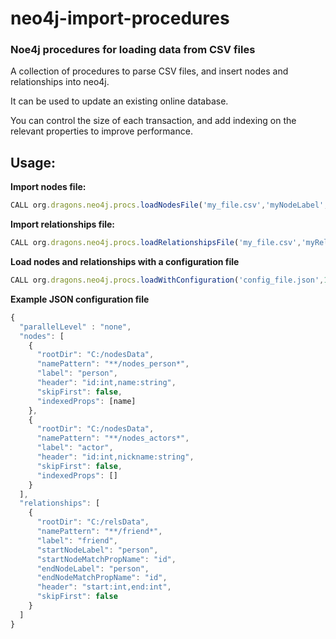# neo4j-import-procedures
### Noe4j procedures for loading data from CSV files

A collection of procedures to parse CSV files, and insert nodes and relationships into neo4j.

It can be used to update an existing online database.

You can control the size of each transaction, and add indexing on the relevant properties to improve performance.

## Usage:

**Import nodes file:**

```javascript
CALL org.dragons.neo4j.procs.loadNodesFile('my_file.csv','myNodeLabel','name1:type1,name2:type2',false,1000,[name1])
```

**Import relationships file:**

```javascript
CALL org.dragons.neo4j.procs.loadRelationshipsFile('my_file.csv','myRelLabel','startNodeLabel','endNodeLabel','startNodeProperty','endNodeProperty','start:int,end:string,name1:type1,name2:type2',false,1000)
```

**Load nodes and relationships with a configuration file**

```javascript
CALL org.dragons.neo4j.procs.loadWithConfiguration('config_file.json',10000)
```

**Example JSON configuration file**

```javascript
{
  "parallelLevel" : "none",
  "nodes": [
    {
      "rootDir": "C:/nodesData",
      "namePattern": "**/nodes_person*",
      "label": "person",
      "header": "id:int,name:string",
      "skipFirst": false,
      "indexedProps": [name]
    },
    {
      "rootDir": "C:/nodesData",
      "namePattern": "**/nodes_actors*",
      "label": "actor",
      "header": "id:int,nickname:string",
      "skipFirst": false,
      "indexedProps": []
    }
  ],
  "relationships": [
    {
      "rootDir": "C:/relsData",
      "namePattern": "**/friend*",
      "label": "friend",
      "startNodeLabel": "person",
      "startNodeMatchPropName": "id",
      "endNodeLabel": "person",
      "endNodeMatchPropName": "id",
      "header": "start:int,end:int",
      "skipFirst": false
    }
  ]
}
```
